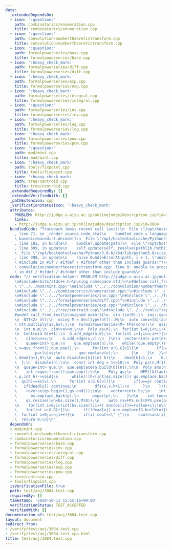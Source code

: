 ```yaml
---
data:
  _extendedDependsOn:
  - icon: ':question:'
    path: combinatorics/enumeration.cpp
    title: combinatorics/enumeration.cpp
  - icon: ':question:'
    path: convolution/numbertheoretictransform.cpp
    title: convolution/numbertheoretictransform.cpp
  - icon: ':question:'
    path: formalpowerseries/base.cpp
    title: formalpowerseries/base.cpp
  - icon: ':heavy_check_mark:'
    path: formalpowerseries/diff.cpp
    title: formalpowerseries/diff.cpp
  - icon: ':heavy_check_mark:'
    path: formalpowerseries/exp.cpp
    title: formalpowerseries/exp.cpp
  - icon: ':heavy_check_mark:'
    path: formalpowerseries/integral.cpp
    title: formalpowerseries/integral.cpp
  - icon: ':question:'
    path: formalpowerseries/inv.cpp
    title: formalpowerseries/inv.cpp
  - icon: ':heavy_check_mark:'
    path: formalpowerseries/log.cpp
    title: formalpowerseries/log.cpp
  - icon: ':heavy_check_mark:'
    path: formalpowerseries/pow.cpp
    title: formalpowerseries/pow.cpp
  - icon: ':question:'
    path: mod/mint.cpp
    title: mod/mint.cpp
  - icon: ':heavy_check_mark:'
    path: tools/fixpoint.cpp
    title: tools/fixpoint.cpp
  - icon: ':heavy_check_mark:'
    path: tree/centroid.cpp
    title: tree/centroid.cpp
  _extendedRequiredBy: []
  _extendedVerifiedWith: []
  _pathExtension: cpp
  _verificationStatusIcon: ':heavy_check_mark:'
  attributes:
    PROBLEM: http://judge.u-aizu.ac.jp/onlinejudge/description.jsp?id=3084
    links:
    - http://judge.u-aizu.ac.jp/onlinejudge/description.jsp?id=3084
  bundledCode: "Traceback (most recent call last):\n  File \"/opt/hostedtoolcache/Python/3.8.6/x64/lib/python3.8/site-packages/onlinejudge_verify/documentation/build.py\"\
    , line 71, in _render_source_code_stat\n    bundled_code = language.bundle(stat.path,\
    \ basedir=basedir).decode()\n  File \"/opt/hostedtoolcache/Python/3.8.6/x64/lib/python3.8/site-packages/onlinejudge_verify/languages/cplusplus.py\"\
    , line 191, in bundle\n    bundler.update(path)\n  File \"/opt/hostedtoolcache/Python/3.8.6/x64/lib/python3.8/site-packages/onlinejudge_verify/languages/cplusplus_bundle.py\"\
    , line 399, in update\n    self.update(self._resolve(pathlib.Path(included), included_from=path))\n\
    \  File \"/opt/hostedtoolcache/Python/3.8.6/x64/lib/python3.8/site-packages/onlinejudge_verify/languages/cplusplus_bundle.py\"\
    , line 398, in update\n    raise BundleErrorAt(path, i + 1, \"unable to process\
    \ #include in #if / #ifdef / #ifndef other than include guards\")\nonlinejudge_verify.languages.cplusplus_bundle.BundleErrorAt:\
    \ convolution/numbertheoretictransform.cpp: line 8: unable to process #include\
    \ in #if / #ifdef / #ifndef other than include guards\n"
  code: "// verification-helper: PROBLEM http://judge.u-aizu.ac.jp/onlinejudge/description.jsp?id=3084\n\
    \n#include<bits/stdc++.h>\nusing namespace std;\n\n#define call_from_test\n#include\
    \ \"../../mod/mint.cpp\"\n#include \"../../convolution/numbertheoretictransform.cpp\"\
    \n#include \"../../combinatorics/enumeration.cpp\"\n#include \"../../formalpowerseries/base.cpp\"\
    \n#include \"../../formalpowerseries/inv.cpp\"\n#include \"../../formalpowerseries/integral.cpp\"\
    \n#include \"../../formalpowerseries/diff.cpp\"\n#include \"../../formalpowerseries/log.cpp\"\
    \n#include \"../../formalpowerseries/exp.cpp\"\n#include \"../../formalpowerseries/pow.cpp\"\
    \n#include \"../../tree/centroid.cpp\"\n#include \"../../tools/fixpoint.cpp\"\n\
    #undef call_from_test\n\nsigned main(){\n  cin.tie(0);\n  ios::sync_with_stdio(0);\n\
    \n  NTT<2> ntt;\n  using M = decltype(ntt)::M;\n  auto conv=[&](auto as,auto bs){return\
    \ ntt.multiply(as,bs);};\n  FormalPowerSeries<M> FPS(conv);\n  using Poly = decltype(FPS)::Poly;\n\
    \n  int n,m;\n  cin>>n>>m;\n\n  Poly as(n);\n  for(int i=0;i<n;i++) cin>>as[i].v;\n\
    \n  Centroid G(n+1);\n  G.add_edge(n,0);\n  for(int i=1;i<n;i++){\n    int u,v;\n\
    \    cin>>u>>v;\n    G.add_edge(u,v);\n  }\n\n  vector<int> par(n+1,-1);\n  {\n\
    \    queue<int> que;\n    que.emplace(n);\n    while(!que.empty()){\n      int\
    \ v=que.front();que.pop();\n      for(int u:G.G[v]){\n        if(u==par[v]) continue;\n\
    \        par[u]=v;\n        que.emplace(u);\n      }\n    }\n  }\n\n  vector<int>\
    \ dead(n+1,0);\n  auto disable=[&](int k){\n    dead[k]=1;\n    G.disable(k);\n\
    \  };\n  disable(n);\n\n  const int deg = 1<<18;\n  Poly ps(n,M(1));\n  ps=FPS.pow(ps,m,deg);\n\
    \n  queue<int> que;\n  que.emplace(G.build(0)[0]);\n\n  Poly ans(n);\n  while(!que.empty()){\n\
    \    int r=que.front();que.pop();\n\n    Poly qs;\n    MFP([&](auto dfs,int v,int\
    \ p,int h)->void{\n      while(!(h<(int)qs.size())) qs.emplace_back(0);\n    \
    \  qs[h]+=as[v];\n      for(int u:G.G[v]){\n        if(u==p) continue;\n     \
    \   if(dead[u]) continue;\n        dfs(u,v,h+1);\n      }\n    })(r,par[r],0);\n\
    \    reverse(qs.begin(),qs.end());\n\n    vector<int> bs;\n    int p=r;\n    while(~p&&!dead[p]){\n\
    \      bs.emplace_back(p);\n      p=par[p];\n    }\n\n    int len=qs.size()-1;\n\
    \    qs.resize(len+bs.size(),M(0));\n    auto rs=FPS.mul(FPS.pre(ps,qs.size()),qs);\n\
    \n    for(int i=0;i<(int)bs.size();i++) ans[bs[i]]+=rs[len+i];\n\n    disable(r);\n\
    \    for(int u:G.G[r])\n      if(!dead[u]) que.emplace(G.build(u)[0]);\n  }\n\n\
    \  for(int i=0;i<n;i++){\n    if(i) cout<<\" \";\n    cout<<ans[i];\n  }\n  cout<<endl;\n\
    \  return 0;\n}\n"
  dependsOn:
  - mod/mint.cpp
  - convolution/numbertheoretictransform.cpp
  - combinatorics/enumeration.cpp
  - formalpowerseries/base.cpp
  - formalpowerseries/inv.cpp
  - formalpowerseries/integral.cpp
  - formalpowerseries/diff.cpp
  - formalpowerseries/log.cpp
  - formalpowerseries/exp.cpp
  - formalpowerseries/pow.cpp
  - tree/centroid.cpp
  - tools/fixpoint.cpp
  isVerificationFile: true
  path: test/aoj/3084.test.cpp
  requiredBy: []
  timestamp: '2020-10-13 15:55:16+09:00'
  verificationStatus: TEST_ACCEPTED
  verifiedWith: []
documentation_of: test/aoj/3084.test.cpp
layout: document
redirect_from:
- /verify/test/aoj/3084.test.cpp
- /verify/test/aoj/3084.test.cpp.html
title: test/aoj/3084.test.cpp
---
```


